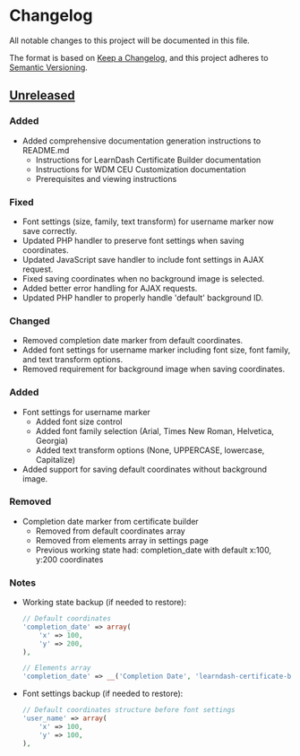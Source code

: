 # Changelog

All notable changes to this project will be documented in this file.

The format is based on [Keep a Changelog](https://keepachangelog.com/en/1.0.0/),
and this project adheres to [Semantic Versioning](https://semver.org/spec/v2.0.0.html).

## [Unreleased]

### Added
- Added comprehensive documentation generation instructions to README.md
  - Instructions for LearnDash Certificate Builder documentation
  - Instructions for WDM CEU Customization documentation
  - Prerequisites and viewing instructions

### Fixed
- Font settings (size, family, text transform) for username marker now save correctly.
- Updated PHP handler to preserve font settings when saving coordinates.
- Updated JavaScript save handler to include font settings in AJAX request.
- Fixed saving coordinates when no background image is selected.
- Added better error handling for AJAX requests.
- Updated PHP handler to properly handle 'default' background ID.

### Changed
- Removed completion date marker from default coordinates.
- Added font settings for username marker including font size, font family, and text transform options.
- Removed requirement for background image when saving coordinates.

### Added
- Font settings for username marker
  - Added font size control
  - Added font family selection (Arial, Times New Roman, Helvetica, Georgia)
  - Added text transform options (None, UPPERCASE, lowercase, Capitalize)
- Added support for saving default coordinates without background image.

### Removed
- Completion date marker from certificate builder
  - Removed from default coordinates array
  - Removed from elements array in settings page
  - Previous working state had: completion_date with default x:100, y:200 coordinates

### Notes
- Working state backup (if needed to restore):
  ```php
  // Default coordinates
  'completion_date' => array(
      'x' => 100,
      'y' => 200,
  ),
  
  // Elements array
  'completion_date' => __('Completion Date', 'learndash-certificate-builder'),
  ```

- Font settings backup (if needed to restore):
  ```php
  // Default coordinates structure before font settings
  'user_name' => array(
      'x' => 100,
      'y' => 100,
  ),
  ``` 

[Unreleased]: https://github.com/username/learndash-certificate-builder/compare/v1.0.0...HEAD 